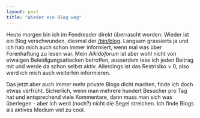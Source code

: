 ```yaml
---
layout: post
title: "Wieder ein Blog weg"
---
```

Heute morgen bin ich im Feedreader direkt überrascht worden: Wieder ist ein Blog verschwunden, diesmal der [/bin/blog][0]. Langsam grassierts ja und ich hab mich auch schon immer informiert, wenn mal was über Forenhaftung zu lesen war. Mein *Aikidoforum* ist aber wohl nicht von etwaigen Beleidigungsattacken betroffen, ausserdem lese ich jeden Beitrag mit und werde da schon selbst aktiv. Allerdings ist das Restrisiko > 0, also werd ich mich auch weiterhin informieren.

Das jetzt aber auch immer mehr private Blogs dicht machen, finde ich doch etwas verfrüht. Sicherlich, wenn man mehrere hundert Besucher pro Tag hat und entsprechend viele Kommentare, dann muss man sich was überlegen - aber ich werd (noch?) nicht die Segel streichen. Ich finde Blogs als aktives Medium viel zu cool.

[0]: http://web.archive.org/web/20070905101309/http://binblog.de/2007/08/30/haltet-die-fresse-glotzt-mehr-tv/
